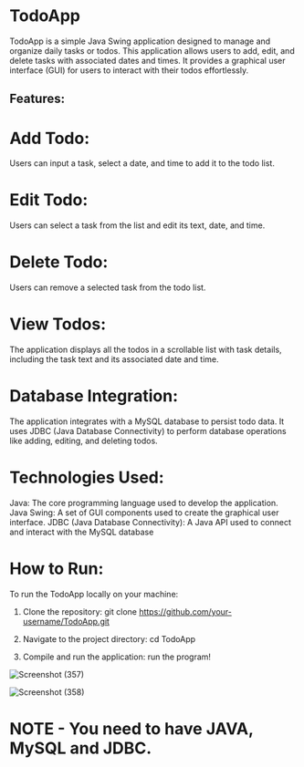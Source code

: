 # TodoApp
TodoApp is a simple Java Swing application designed to manage and organize daily tasks or todos.
This application allows users to add, edit, and delete tasks with associated dates and times. 
It provides a graphical user interface (GUI) for users to interact with their todos effortlessly.

## Features:
# Add Todo: 
Users can input a task, select a date, and time to add it to the todo list.
# Edit Todo: 
Users can select a task from the list and edit its text, date, and time.
# Delete Todo: 
Users can remove a selected task from the todo list.
# View Todos: 
The application displays all the todos in a scrollable list with task details, including the task text and its associated date and time.
# Database Integration: 
The application integrates with a MySQL database to persist todo data. It uses JDBC (Java Database Connectivity) to perform database operations like adding, editing, and deleting todos.

# Technologies Used:
Java: The core programming language used to develop the application.
Java Swing: A set of GUI components used to create the graphical user interface.
JDBC (Java Database Connectivity): A Java API used to connect and interact with the MySQL database

# How to Run:
To run the TodoApp locally on your machine:

1. Clone the repository:
git clone https://github.com/your-username/TodoApp.git

2. Navigate to the project directory:
cd TodoApp

3. Compile and run the application:
run the program!

![Screenshot (357)](https://github.com/Abhiyadav3114/TodoApp_Java/assets/108915968/a54778f1-e812-44cf-bb1f-82e5fbaf1c92)

![Screenshot (358)](https://github.com/Abhiyadav3114/TodoApp_Java/assets/108915968/bd099a83-dd25-4125-8f35-73177e768275)


# NOTE - You need to have JAVA, MySQL and JDBC.

